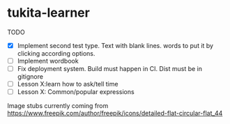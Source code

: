 # tukita-learner

TODO  
- [x] Implement second test type. Text with blank lines. words to put it by clicking according options.
- [ ] Implement wordbook
- [ ] Fix deployment system. Build must happen in CI. Dist must be in gitignore
- [ ] Lesson X:learn how to ask/tell time
- [ ] Lesson X: Common/popular expressions

Image stubs currently coming from https://www.freepik.com/author/freepik/icons/detailed-flat-circular-flat_44
